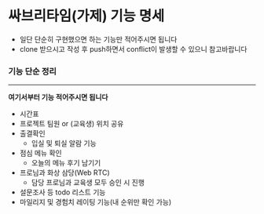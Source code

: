 # 싸브리타임(가제) 기능 명세

- 일단 단순히 구현했으면 하는 기능만 적어주시면 됩니다
- clone 받으시고 작성 후 push하면서 conflict이 발생할 수 있으니 참고바랍니다

### 기능 단순 정리

---

**여기서부터 기능 적어주시면 됩니다**

- 시간표
- 프로젝트 팀원 or (교육생) 위치 공유
- 출결확인
  - 입실 및 퇴실 알람 기능
- 점심 메뉴 확인
  - 오늘의 메뉴 후기 남기기
- 프로님과 화상 삼당(Web RTC)
  - 담당 프로님과 교육생 모두 승인 시 진행
- 설문조사 등 todo 리스트 기능
- 마일리지 및 경험치 레이팅 기능(내 순위만 확인 가능)
